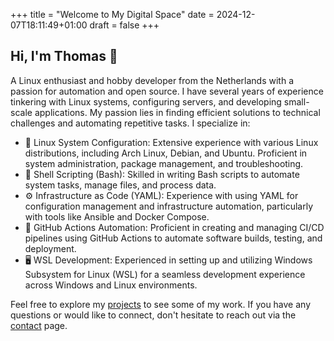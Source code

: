 +++
title = "Welcome to My Digital Space"
date = 2024-12-07T18:11:49+01:00
draft = false
+++

## Hi, I'm Thomas 👋

A Linux enthusiast and hobby developer from the Netherlands with a passion for automation and open source. I have several years of experience tinkering with Linux systems, configuring servers, and developing small-scale applications. My passion lies in finding efficient solutions to technical challenges and automating repetitive tasks. I specialize in:

- 🐧 Linux System Configuration: Extensive experience with various Linux distributions, including Arch Linux, Debian, and Ubuntu. Proficient in system administration, package management, and troubleshooting.
- 🔧 Shell Scripting (Bash): Skilled in writing Bash scripts to automate system tasks, manage files, and process data.
- ⚙️ Infrastructure as Code (YAML): Experience with using YAML for configuration management and infrastructure automation, particularly with tools like Ansible and Docker Compose.
- 🤖 GitHub Actions Automation: Proficient in creating and managing CI/CD pipelines using GitHub Actions to automate software builds, testing, and deployment.
- 🖥️ WSL Development: Experienced in setting up and utilizing Windows Subsystem for Linux (WSL) for a seamless development experience across Windows and Linux environments.

Feel free to explore my [projects](/projects) to see some of my work. If you have any questions or would like to connect, don't hesitate to reach out via the [contact](/contact) page.